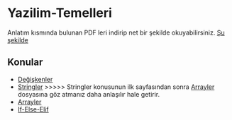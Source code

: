 # Yazilim-Temelleri
Anlatım kısmında bulunan PDF leri indirip net bir şekilde okuyabilirsiniz. [Şu şekilde](https://github.com/BMDINNER/Yazilim-Temelleri/blob/main/Python/images/%C3%B6nerme.png)

## Konular
- [Değişkenler](https://github.com/BMDINNER/Yazilim-Temelleri/blob/main/Python/Degiskenler/Python_degiskenler1.pdf)
- [Stringler](https://github.com/BMDINNER/Yazilim-Temelleri/blob/main/Python/Stringler/Python_Stringler.pdf) >>>>> Stringler konusunun ilk sayfasından sonra [Arrayler](https://github.com/BMDINNER/Yazilim-Temelleri/blob/main/Python/Arrayler/Python_Array1.pdf) dosyasına göz atmanız daha anlaşılır hale getirir.
- [Arrayler](https://github.com/BMDINNER/Yazilim-Temelleri/blob/main/Python/Arrayler/Python_Array1.pdf)
- [If-Else-Elif](https://github.com/BMDINNER/Yazilim-Temelleri/blob/main/Python/If-Else-Elif/Python_If_Else.pdf)

